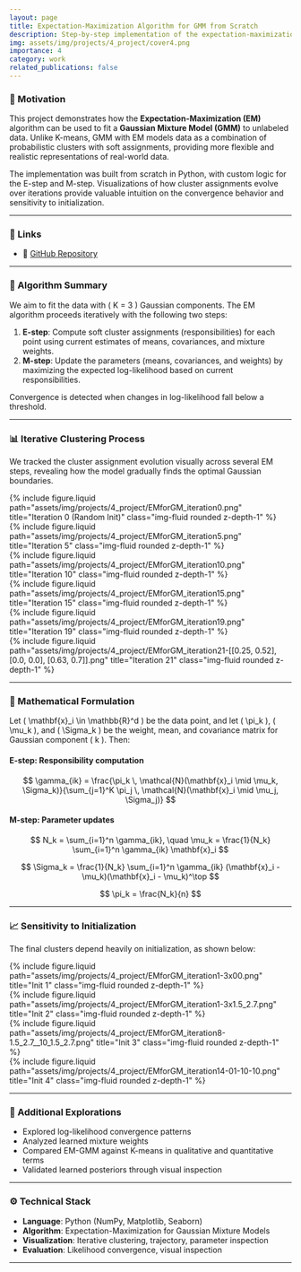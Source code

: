 ```yaml
---
layout: page
title: Expectation-Maximization Algorithm for GMM from Scratch
description: Step-by-step implementation of the expectation-maximization (EM) algorithm for gaussian mixture models (GMMs)
img: assets/img/projects/4_project/cover4.png
importance: 4
category: work
related_publications: false
---
```


### 🎯 Motivation

This project demonstrates how the **Expectation-Maximization (EM)** algorithm can be used to fit a **Gaussian Mixture Model (GMM)** to unlabeled data. Unlike K-means, GMM with EM models data as a combination of probabilistic clusters with soft assignments, providing more flexible and realistic representations of real-world data.

The implementation was built from scratch in Python, with custom logic for the E-step and M-step. Visualizations of how cluster assignments evolve over iterations provide valuable intuition on the convergence behavior and sensitivity to initialization.

---

### 📎 Links  
- 🔗 [GitHub Repository](https://github.com/sumeyye-agac/logistic-regression-from-scratch)

---

### 🧠 Algorithm Summary

We aim to fit the data with \( K = 3 \) Gaussian components. The EM algorithm proceeds iteratively with the following two steps:

1. **E-step**: Compute soft cluster assignments (responsibilities) for each point using current estimates of means, covariances, and mixture weights.
2. **M-step**: Update the parameters (means, covariances, and weights) by maximizing the expected log-likelihood based on current responsibilities.

Convergence is detected when changes in log-likelihood fall below a threshold.

---

### 📊 Iterative Clustering Process

We tracked the cluster assignment evolution visually across several EM steps, revealing how the model gradually finds the optimal Gaussian boundaries.

<div class="row">
  <div class="col-sm">
    {% include figure.liquid path="assets/img/projects/4_project/EMforGM_iteration0.png" title="Iteration 0 (Random Init)" class="img-fluid rounded z-depth-1" %}
  </div>
  <div class="col-sm">
    {% include figure.liquid path="assets/img/projects/4_project/EMforGM_iteration5.png" title="Iteration 5" class="img-fluid rounded z-depth-1" %}
  </div>
</div>

<div class="row mt-3">
  <div class="col-sm">
    {% include figure.liquid path="assets/img/projects/4_project/EMforGM_iteration10.png" title="Iteration 10" class="img-fluid rounded z-depth-1" %}
  </div>
  <div class="col-sm">
    {% include figure.liquid path="assets/img/projects/4_project/EMforGM_iteration15.png" title="Iteration 15" class="img-fluid rounded z-depth-1" %}
  </div>
</div>

<div class="row mt-3">
  <div class="col-sm">
    {% include figure.liquid path="assets/img/projects/4_project/EMforGM_iteration19.png" title="Iteration 19" class="img-fluid rounded z-depth-1" %}
  </div>
  <div class="col-sm">
    {% include figure.liquid path="assets/img/projects/4_project/EMforGM_iteration21-[[0.25, 0.52], [0.0, 0.0], [0.63, 0.7]].png" title="Iteration 21" class="img-fluid rounded z-depth-1" %}
  </div>
</div>

---

### 🧮 Mathematical Formulation

Let \( \mathbf{x}_i \in \mathbb{R}^d \) be the data point, and let \( \pi_k \), \( \mu_k \), and \( \Sigma_k \) be the weight, mean, and covariance matrix for Gaussian component \( k \). Then:

#### **E-step**: Responsibility computation

$$
\gamma_{ik} = \frac{\pi_k \, \mathcal{N}(\mathbf{x}_i \mid \mu_k, \Sigma_k)}{\sum_{j=1}^K \pi_j \, \mathcal{N}(\mathbf{x}_i \mid \mu_j, \Sigma_j)}
$$

#### **M-step**: Parameter updates

$$
N_k = \sum_{i=1}^n \gamma_{ik}, \quad
\mu_k = \frac{1}{N_k} \sum_{i=1}^n \gamma_{ik} \mathbf{x}_i
$$

$$
\Sigma_k = \frac{1}{N_k} \sum_{i=1}^n \gamma_{ik} (\mathbf{x}_i - \mu_k)(\mathbf{x}_i - \mu_k)^\top
$$

$$
\pi_k = \frac{N_k}{n}
$$

---

### 📈 Sensitivity to Initialization

The final clusters depend heavily on initialization, as shown below:

<div class="row">
  <div class="col-sm">
    {% include figure.liquid path="assets/img/projects/4_project/EMforGM_iteration1-3x00.png" title="Init 1" class="img-fluid rounded z-depth-1" %}
  </div>
  <div class="col-sm">
    {% include figure.liquid path="assets/img/projects/4_project/EMforGM_iteration1-3x1.5_2.7.png" title="Init 2" class="img-fluid rounded z-depth-1" %}
  </div>
</div>

<div class="row mt-3">
  <div class="col-sm">
    {% include figure.liquid path="assets/img/projects/4_project/EMforGM_iteration8-1.5_2.7__10_1.5_2.7.png" title="Init 3" class="img-fluid rounded z-depth-1" %}
  </div>
  <div class="col-sm">
    {% include figure.liquid path="assets/img/projects/4_project/EMforGM_iteration14-01-10-10.png" title="Init 4" class="img-fluid rounded z-depth-1" %}
  </div>
</div>

---

### 🧪 Additional Explorations

- Explored log-likelihood convergence patterns  
- Analyzed learned mixture weights  
- Compared EM-GMM against K-means in qualitative and quantitative terms  
- Validated learned posteriors through visual inspection

---

### ⚙️ Technical Stack

- **Language**: Python (NumPy, Matplotlib, Seaborn)
- **Algorithm**: Expectation-Maximization for Gaussian Mixture Models
- **Visualization**: Iterative clustering, trajectory, parameter inspection
- **Evaluation**: Likelihood convergence, visual inspection

---
